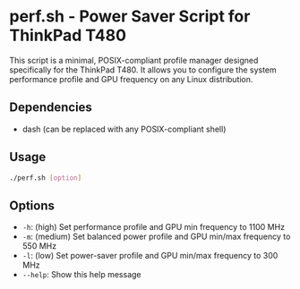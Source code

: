 # perf.sh - Power Saver Script for ThinkPad T480

This script is a minimal, POSIX-compliant profile manager designed specifically for the ThinkPad T480. It allows you to configure the system performance profile and GPU frequency on any Linux distribution.

## Dependencies

- dash (can be replaced with any POSIX-compliant shell)

## Usage

```bash
./perf.sh [option]
```

## Options

*   `-h`: (high)   Set performance profile and GPU min frequency to 1100 MHz
*   `-m`: (medium) Set balanced power profile and GPU min/max frequency to 550 MHz
*   `-l`: (low)    Set power-saver profile and GPU min/max frequency to 300 MHz
*   `--help`:      Show this help message
